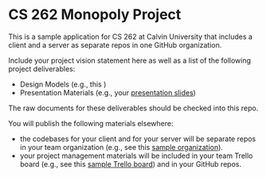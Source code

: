 # CS 262 Monopoly Project

This is a sample application for CS 262 at Calvin University that includes a
client and a server as separate repos in one GitHub organization.

Include your project vision statement here as well as a list of the following 
project deliverables:

- Design Models (e.g., this )
- Presentation Materials (e.g., your [presentation slides]())

The raw documents for these deliverables should be checked into this repo.

You will publish the following materials elsewhere:

- the codebases for your client and for your server will be separate repos
in your team organization 
(e.g., see this [sample organization](https://github.com/calvin-cs262-organization/)).
- your project management materials will be included in your team Trello board 
(e.g., see this [sample Trello board](https://trello.com/b/WpvdqCbd/cs262-overview)) 
and in your GitHub repos. 
